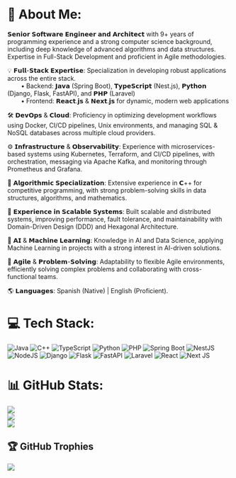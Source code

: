 # 💫 About Me:
𝗦𝗲𝗻𝗶𝗼𝗿 𝗦𝗼𝗳𝘁𝘄𝗮𝗿𝗲 𝗘𝗻𝗴𝗶𝗻𝗲𝗲𝗿 𝗮𝗻𝗱 𝗔𝗿𝗰𝗵𝗶𝘁𝗲𝗰𝘁 with 9+ years of programming experience and a strong computer science background, including deep knowledge of advanced algorithms and data structures. Expertise in Full-Stack Development and proficient in Agile methodologies.

💡 𝗙𝘂𝗹𝗹-𝗦𝘁𝗮𝗰𝗸 𝗘𝘅𝗽𝗲𝗿𝘁𝗶𝘀𝗲: Specialization in developing robust applications across the entire stack.  
⠀⠀⠀• Backend: 𝗝𝗮𝘃𝗮 (Spring Boot), 𝗧𝘆𝗽𝗲𝗦𝗰𝗿𝗶𝗽𝘁 (Nest.js), 𝗣𝘆𝘁𝗵𝗼𝗻 (Django, Flask, FastAPI), and 𝗣𝗛𝗣 (Laravel)  
⠀⠀⠀• Frontend: 𝗥𝗲𝗮𝗰𝘁.𝗷𝘀 & 𝗡𝗲𝘅𝘁.𝗷𝘀 for dynamic, modern web applications

🛠️ 𝗗𝗲𝘃𝗢𝗽𝘀 & 𝗖𝗹𝗼𝘂𝗱: Proficiency in optimizing development workflows using Docker, CI/CD pipelines, Unix environments, and managing SQL & NoSQL databases across multiple cloud providers.

⚙️ 𝗜𝗻𝗳𝗿𝗮𝘀𝘁𝗿𝘂𝗰𝘁𝘂𝗿𝗲 & 𝗢𝗯𝘀𝗲𝗿𝘃𝗮𝗯𝗶𝗹𝗶𝘁𝘆: Experience with microservices-based systems using Kubernetes, Terraform, and CI/CD pipelines, with orchestration, messaging via Apache Kafka, and monitoring through Prometheus and Grafana.

📌 𝗔𝗹𝗴𝗼𝗿𝗶𝘁𝗵𝗺𝗶𝗰 𝗦𝗽𝗲𝗰𝗶𝗮𝗹𝗶𝘇𝗮𝘁𝗶𝗼𝗻: Extensive experience in 𝗖++ for competitive programming, with strong problem-solving skills in data structures, algorithms, and mathematics.

📡 𝗘𝘅𝗽𝗲𝗿𝗶𝗲𝗻𝗰𝗲 𝗶𝗻 𝗦𝗰𝗮𝗹𝗮𝗯𝗹𝗲 𝗦𝘆𝘀𝘁𝗲𝗺𝘀: Built scalable and distributed systems, improving performance, fault tolerance, and maintainability with Domain-Driven Design (DDD) and Hexagonal Architecture.

🤖 𝗔𝗜 & 𝗠𝗮𝗰𝗵𝗶𝗻𝗲 𝗟𝗲𝗮𝗿𝗻𝗶𝗻𝗴: Knowledge in AI and Data Science, applying Machine Learning in  projects with a strong interest in AI-driven solutions.

🚀 𝗔𝗴𝗶𝗹𝗲 & 𝗣𝗿𝗼𝗯𝗹𝗲𝗺-𝗦𝗼𝗹𝘃𝗶𝗻𝗴: Adaptability to flexible Agile environments, efficiently solving complex problems and collaborating with cross-functional teams.

🌎 𝗟𝗮𝗻𝗴𝘂𝗮𝗴𝗲𝘀: Spanish (Native) | English (Proficient).



# 💻 Tech Stack:
![Java](https://img.shields.io/badge/java-%23ED8B00.svg?style=for-the-badge&logo=openjdk&logoColor=white) ![C++](https://img.shields.io/badge/c++-%2300599C.svg?style=for-the-badge&logo=c%2B%2B&logoColor=white) ![TypeScript](https://img.shields.io/badge/typescript-%23007ACC.svg?style=for-the-badge&logo=typescript&logoColor=white) ![Python](https://img.shields.io/badge/python-3670A0?style=for-the-badge&logo=python&logoColor=ffdd54) ![PHP](https://img.shields.io/badge/php-%23777BB4.svg?style=for-the-badge&logo=php&logoColor=white) ![Spring Boot](https://img.shields.io/badge/spring%20boot-%236DB33F.svg?style=for-the-badge&logo=springboot&logoColor=white) ![NestJS](https://img.shields.io/badge/nestjs-%23E0234E.svg?style=for-the-badge&logo=nestjs&logoColor=white) ![NodeJS](https://img.shields.io/badge/node.js-6DA55F?style=for-the-badge&logo=node.js&logoColor=white) ![Django](https://img.shields.io/badge/django-%23092E20.svg?style=for-the-badge&logo=django&logoColor=white) ![Flask](https://img.shields.io/badge/flask-%23000.svg?style=for-the-badge&logo=flask&logoColor=white) ![FastAPI](https://img.shields.io/badge/FastAPI-005571?style=for-the-badge&logo=fastapi) ![Laravel](https://img.shields.io/badge/laravel-%23FF2D20.svg?style=for-the-badge&logo=laravel&logoColor=white)  ![React](https://img.shields.io/badge/react-%2320232a.svg?style=for-the-badge&logo=react&logoColor=%2361DAFB) ![Next JS](https://img.shields.io/badge/Next-black?style=for-the-badge&logo=next.js&logoColor=white)


# 📊 GitHub Stats:
![](https://github-readme-stats.vercel.app/api?username=brayandm&theme=dark&hide_border=true&include_all_commits=true&count_private=true)<br/>
![](https://github-readme-streak-stats.herokuapp.com/?user=brayandm&theme=dark&hide_border=true)<br/>
![](https://github-readme-stats.vercel.app/api/top-langs/?username=brayandm&theme=dark&hide_border=true&include_all_commits=true&count_private=true&layout=compact)

## 🏆 GitHub Trophies
![](https://github-profile-trophy.vercel.app/?username=brayandm&theme=radical&no-frame=true&no-bg=true&margin-w=4)

<!-- Proudly created with GPRM ( https://gprm.itsvg.in ) -->
